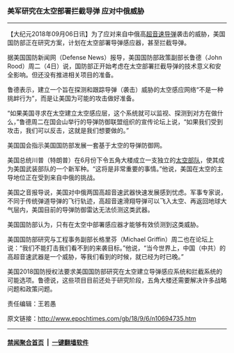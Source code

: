 ### 美军研究在太空部署拦截导弹 应对中俄威胁
------------------------

<p>【大纪元2018年09月06日讯】为了应对来自中俄高<a href="http://www.epochtimes.com/gb/tag/%E8%B6%85%E9%9F%B3%E9%80%9F%E5%AF%BC%E5%BC%B9.html">超音速导弹</a>袭击的威胁，美国国防部正在研究方案，计划在太空部署导弹感应器，甚至拦截导弹。</p>
<p>据美国国防新闻网（Defense News）报导，美国国防部政策副部长鲁德（John Rood）周二（4日）说，国防部正开始考虑在太空部署拦截导弹的技术意义和安全影响。但还没有推进相关项目的准备。</p>
<p>鲁德表示，建立一个旨在探测和跟踪导弹（袭击）威胁的太空感应网络“不是一种挑衅行为”，而是让美国为可能的攻击做好准备。</p>
<p>“如果美国寻求在太空建立太空感应层，这个系统就可以监视、探测到对方在做什么，”鲁德周二在国会山举行的导弹防御联盟组织的宣传论坛上说，“如果我们受到攻击，我们可以反击，这就是我们想要做的。”</p>
<p>美国国会指示美国国防部发展一套基于太空的导弹防御网。</p>
<p>美国总统川普（特朗普）在6月份下令五角大楼成立一支独立的<a href="http://www.epochtimes.com/gb/tag/%E5%A4%AA%E7%A9%BA%E9%83%A8%E9%98%9F.html">太空部队</a>，使其成为美国武装部队的一个新军种。“这将是非常重要的事情。”他说，美国在太空的主导地位正在受到来自中俄的挑战。</p>
<p>美国之音报导说，美国对中俄两国高超音速武器快速发展感到忧虑。军事专家说，不同于传统弹道导弹的飞行轨迹，高超音速滑翔导弹可以飞入太空、再返回地球大气层内，美国目前的导弹防御雷达无法侦测这类武器。</p>
<p>美国国防部认为，只有在太空中部署感应器才能够有效侦测到这类威胁。</p>
<p>美国国防部研究与工程事务副部长格里芬（Michael Griffin）周二也在论坛上说：“我们不能打击我们看不到的来袭目标。”他说，“当今世界上，中国（中共）的高超音速武器是一个威胁，等我们看到的时候，就已经为时已晚。”</p>
<p>美国2018国防授权法要求美国国防部研究在太空建立导弹感应系统和拦截系统的可能选项。鲁德说，这些项目目前还处于研究阶段，五角大楼还需要解决许多战略问题和政策问题。</p>
<p>责任编辑：王若愚</p>

原文链接：http://www.epochtimes.com/gb/18/9/6/n10694735.htm


------------------------
#### [禁闻聚合首页](https://github.com/gfw-breaker/banned-news/blob/master/README.md) &nbsp;|&nbsp;  [一键翻墙软件](https://github.com/gfw-breaker/nogfw/blob/master/README.md)